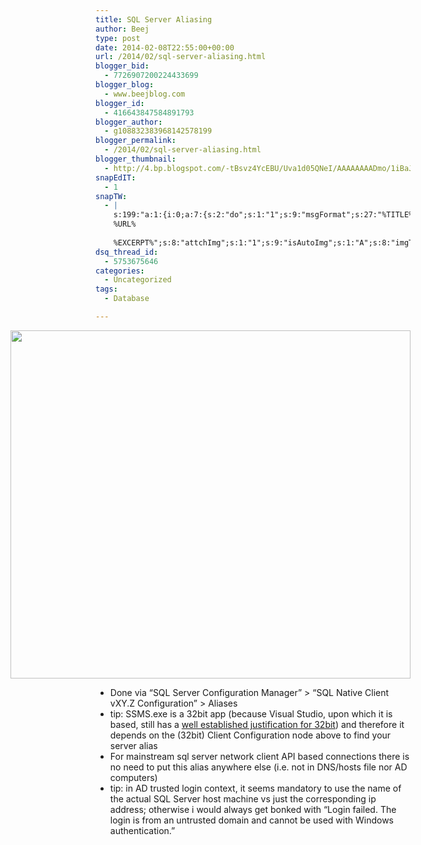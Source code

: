 ```yaml
---
title: SQL Server Aliasing
author: Beej
type: post
date: 2014-02-08T22:55:00+00:00
url: /2014/02/sql-server-aliasing.html
blogger_bid:
  - 7726907200224433699
blogger_blog:
  - www.beejblog.com
blogger_id:
  - 416643847584891793
blogger_author:
  - g108832383968142578199
blogger_permalink:
  - /2014/02/sql-server-aliasing.html
blogger_thumbnail:
  - http://4.bp.blogspot.com/-tBsvz4YcEBU/Uva1d05QNeI/AAAAAAAADmo/1iBaJmRZzK0/s1600/SQL+Server+Configuration+Manager.png
snapEdIT:
  - 1
snapTW:
  - |
    s:199:"a:1:{i:0;a:7:{s:2:"do";s:1:"1";s:9:"msgFormat";s:27:"%TITLE%
    %URL%
    
    %EXCERPT%";s:8:"attchImg";s:1:"1";s:9:"isAutoImg";s:1:"A";s:8:"imgToUse";s:0:"";s:9:"isAutoURL";s:1:"A";s:8:"urlToUse";s:0:"";}}";
dsq_thread_id:
  - 5753675646
categories:
  - Uncategorized
tags:
  - Database

---
```

<div class="separator" style="clear: both; text-align: center;">
  <a href="http://www.BeejBlog.com/wp-content/uploads/2014/02/SQL-Server-Configuration-Manager.png" imageanchor="1" style="clear: right; float: right; margin-bottom: 1em; margin-left: 1em;"><img border="0" src="http://www.BeejBlog.com/wp-content/uploads/2014/02/SQL-Server-Configuration-Manager.png" height="557" width="640" /></a>
</div>

  * Done via &#8220;SQL Server Configuration Manager&#8221; > &#8220;SQL Native Client vXY.Z Configuration&#8221; > Aliases
  * tip: SSMS.exe is a 32bit app (because Visual Studio, upon which it is based, still has a <a href="http://blogs.msdn.com/b/ricom/archive/2009/06/10/visual-studio-why-is-there-no-64-bit-version.aspx" target="_blank">well established justification for 32bit</a>) and therefore it depends on the (32bit) Client Configuration node above to find your server alias
  * For mainstream sql server network client API based connections there is no need to put this alias anywhere else (i.e. not in DNS/hosts file nor AD computers)
  * tip: in AD trusted login context, it seems mandatory to use the name of the actual SQL Server host machine vs just the corresponding ip address; otherwise i would always get bonked with &#8220;Login failed. The login is from an untrusted domain and cannot be used with Windows authentication.&#8221;